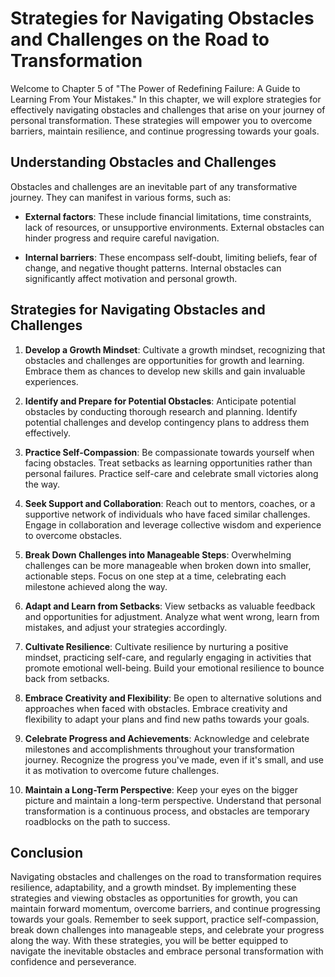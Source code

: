 Strategies for Navigating Obstacles and Challenges on the Road to Transformation
===========================================================================================

Welcome to Chapter 5 of "The Power of Redefining Failure: A Guide to Learning From Your Mistakes." In this chapter, we will explore strategies for effectively navigating obstacles and challenges that arise on your journey of personal transformation. These strategies will empower you to overcome barriers, maintain resilience, and continue progressing towards your goals.

**Understanding Obstacles and Challenges**
------------------------------------------

Obstacles and challenges are an inevitable part of any transformative journey. They can manifest in various forms, such as:

* **External factors**: These include financial limitations, time constraints, lack of resources, or unsupportive environments. External obstacles can hinder progress and require careful navigation.

* **Internal barriers**: These encompass self-doubt, limiting beliefs, fear of change, and negative thought patterns. Internal obstacles can significantly affect motivation and personal growth.

**Strategies for Navigating Obstacles and Challenges**
------------------------------------------------------

1. **Develop a Growth Mindset**: Cultivate a growth mindset, recognizing that obstacles and challenges are opportunities for growth and learning. Embrace them as chances to develop new skills and gain invaluable experiences.

2. **Identify and Prepare for Potential Obstacles**: Anticipate potential obstacles by conducting thorough research and planning. Identify potential challenges and develop contingency plans to address them effectively.

3. **Practice Self-Compassion**: Be compassionate towards yourself when facing obstacles. Treat setbacks as learning opportunities rather than personal failures. Practice self-care and celebrate small victories along the way.

4. **Seek Support and Collaboration**: Reach out to mentors, coaches, or a supportive network of individuals who have faced similar challenges. Engage in collaboration and leverage collective wisdom and experience to overcome obstacles.

5. **Break Down Challenges into Manageable Steps**: Overwhelming challenges can be more manageable when broken down into smaller, actionable steps. Focus on one step at a time, celebrating each milestone achieved along the way.

6. **Adapt and Learn from Setbacks**: View setbacks as valuable feedback and opportunities for adjustment. Analyze what went wrong, learn from mistakes, and adjust your strategies accordingly.

7. **Cultivate Resilience**: Cultivate resilience by nurturing a positive mindset, practicing self-care, and regularly engaging in activities that promote emotional well-being. Build your emotional resilience to bounce back from setbacks.

8. **Embrace Creativity and Flexibility**: Be open to alternative solutions and approaches when faced with obstacles. Embrace creativity and flexibility to adapt your plans and find new paths towards your goals.

9. **Celebrate Progress and Achievements**: Acknowledge and celebrate milestones and accomplishments throughout your transformation journey. Recognize the progress you've made, even if it's small, and use it as motivation to overcome future challenges.

10. **Maintain a Long-Term Perspective**: Keep your eyes on the bigger picture and maintain a long-term perspective. Understand that personal transformation is a continuous process, and obstacles are temporary roadblocks on the path to success.

**Conclusion**
--------------

Navigating obstacles and challenges on the road to transformation requires resilience, adaptability, and a growth mindset. By implementing these strategies and viewing obstacles as opportunities for growth, you can maintain forward momentum, overcome barriers, and continue progressing towards your goals. Remember to seek support, practice self-compassion, break down challenges into manageable steps, and celebrate your progress along the way. With these strategies, you will be better equipped to navigate the inevitable obstacles and embrace personal transformation with confidence and perseverance.
